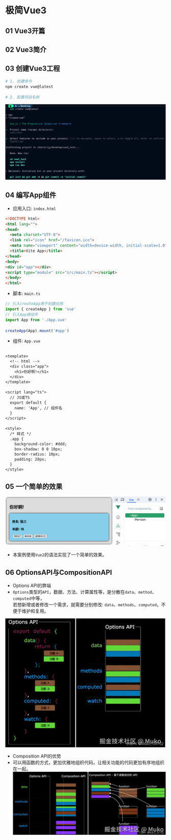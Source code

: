 # 极简Vue3

## 01 Vue3开篇

## 02 Vue3简介

## 03 创建Vue3工程

```bash
# 1. 创建命令
npm create vue@latest

# 2. 配置项目名称
```

![img.png](images/03_vue_project_init.png)

## 04 编写App组件

- 应用入口: `index.html`

```html
<!DOCTYPE html>
<html lang="">
<head>
  <meta charset="UTF-8">
  <link rel="icon" href="/favicon.ico">
  <meta name="viewport" content="width=device-width, initial-scale=1.0">
  <title>Vite App</title>
</head>
<body>
<div id="app"></div>
<script type="module" src="src/main.ts"></script>
</body>
</html>
```

- 脚本: `main.ts`

```ts
// 引入createApp用于创建应用
import { createApp } from 'vue'
// 引入App根组件
import App from './App.vue'

createApp(App).mount('#app')
```

- 组件: `App.vue`

```vue

<template>
  <!-- html -->
  <div class="app">
    <h1>你好啊!</h1>
  </div>
</template>

<script lang="ts">
  // JS或TS
  export default {
    name: 'App', // 组件名
  }
</script>

<style>
  /* 样式 */
  .app {
    background-color: #ddd;
    box-shadow: 0 0 10px;
    border-radius: 10px;
    padding: 20px;
  }
</style>
```

## 05 一个简单的效果

![img.png](images/04_a_simple_example.png)

- 本案例使用`Vue2`的语法实现了一个简单的效果。

## 06 OptionsAPI与CompositionAPI

- Options API的弊端
- `Options`类型的`API`，数据、方法、计算属性等，是分散在`data`、`method`、`computed`中等，  
  若想新增或者修改一个需求，就需要分别修改: `data`、`methods`、`computed`，不便于维护和复用。

![img.png](images/06_a_options_api.png)

- Composition API的优势
- 可以用函数的方式，更加优雅地组织代码，让相关功能的代码更加有序地组织在一起。
  ![img_1.png](images/06_b_composition_api.png)






